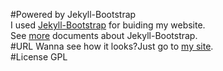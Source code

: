 #Powered by Jekyll-Bootstrap  
I used [Jekyll-Bootstrap](https://github.com/plusjade/jekyllbootstrap) for buiding my website.  
See [more](http://jekyllbootstrap.com/) documents about Jekyll-Bootstrap.  
#URL
Wanna see how it looks?Just go to [my site](http://连培培.中国/).  
#License
GPL

